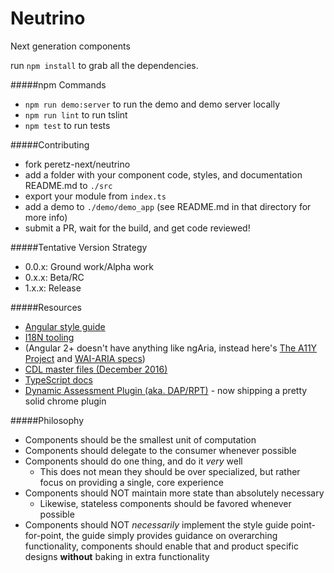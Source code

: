 # Neutrino
Next generation components

run `npm install` to grab all the dependencies.

#####npm Commands
- `npm run demo:server` to run the demo and demo server locally
- `npm run lint` to run tslint
- `npm test` to run tests

#####Contributing
- fork peretz-next/neutrino
- add a folder with your component code, styles, and documentation README.md to `./src`
- export your module from `index.ts`
- add a demo to `./demo/demo_app` (see README.md in that directory for more info)
- submit a PR, wait for the build, and get code reviewed!

#####Tentative Version Strategy
 - 0.0.x: Ground work/Alpha work
 - 0.x.x: Beta/RC
 - 1.x.x: Release

#####Resources
 - [Angular style guide](https://angular.io/styleguide)
 - [I18N tooling](https://angular.io/docs/ts/latest/cookbook/i18n.html)
 - (Angular 2+ doesn't have anything like ngAria, instead here's [The A11Y Project](http://a11yproject.com/) and [WAI-ARIA specs](https://www.w3.org/TR/wai-aria/))
 - [CDL master files (December 2016)](https://ibm.ent.box.com/v/illustratorDecember2016)
 - [TypeScript docs](https://www.typescriptlang.org/docs/tutorial.html)
 - [Dynamic Assessment Plugin (aka. DAP/RPT)](https://w3-connections.ibm.com/wikis/home?lang=en-us#!/wiki/W88ee03f8907c_412b_a3a8_988dabb72b35/page/Dynamic%20Assessment%20Plugin) - now shipping a pretty solid chrome plugin

#####Philosophy
- Components should be the smallest unit of computation 
- Components should delegate to the consumer whenever possible
- Components should do one thing, and do it *very* well
  - This does not mean they should be over specialized, but rather focus on providing a single, core experience
- Components should NOT maintain more state than absolutely necessary
  - Likewise, stateless components should be favored whenever possible
- Components should NOT *necessarily* implement the style guide point-for-point, the guide simply provides guidance on overarching functionality, components should enable that and product specific designs **without** baking in extra functionality
